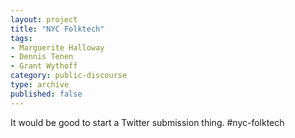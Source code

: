 ```yaml
---
layout: project
title: "NYC Folktech"
tags:
- Marguerite Halloway
- Dennis Tenen
- Grant Wythoff
category: public-discourse
type: archive
published: false
---
```


It would be good to start a Twitter submission thing. #nyc-folktech
